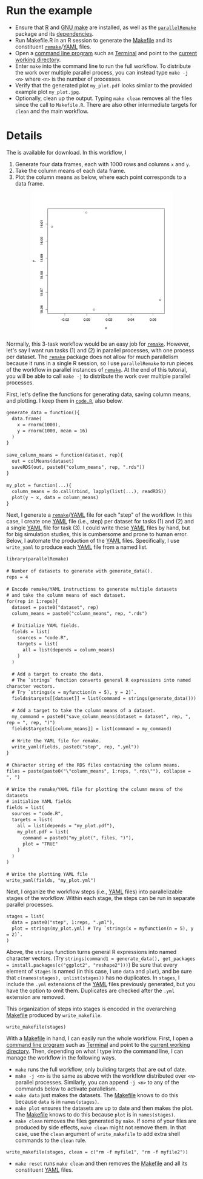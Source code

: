 # Run the example

- Ensure that [R](https://www.r-project.org/) and [GNU make](https://www.gnu.org/software/make/) are installed, as well as the [`parallelRemake`](https://github.com/wlandau/parallelRemake) package and its [dependencies](https://github.com/wlandau/parallelRemake/blob/master/DESCRIPTION).
- Run Makefile.R in an R session to generate the [Makefile](https://www.gnu.org/software/make/) and its constituent [`remake`](https://github.com/richfitz/remake)/[YAML](http://yaml.org/) files.
- Open a [command line program](http://linuxcommand.org/) such as [Terminal](https://en.wikipedia.org/wiki/Terminal_%28OS_X%29) and point to the [current working directory](http://www.linfo.org/cd.html).
- Enter `make` into the command line to run the full workflow. To distribute the work over multiple parallel process, you can instead type `make -j <n>` where `<n>` is the number of processes.
- Verify that the generated plot `my_plot.pdf` looks similar to the provided example plot `my_plot.jpg`.
- Optionally, clean up the output. Typing `make clean` removes all the files since the call to `Makefile.R`. There are also other intermediate targets for `clean` and the main workflow.


# Details

The  is available for download. In this workflow, I

1. Generate four data frames, each with 1000 rows and columns `x` and `y`.
2. Take the column means of each data frame.
3. Plot the column means as below, where each point corresponds to a data frame.

<div style = "text-align:center">
<img src="my_plot.jpg" width = 375px height = 375px/>
</div>

Normally, this 3-task workflow would be an easy job for [`remake`](https://github.com/richfitz/remake). However, let's say I want run tasks (1) and (2) in parallel processes, with one process per dataset. The [`remake`](https://github.com/richfitz/remake) package does not allow for much parallelism because it runs in a single R session, so I use `parallelRemake` to run pieces of the workflow in parallel instances of [`remake`](https://github.com/richfitz/remake). At the end of this tutorial, you will be able to call `make -j` to distribute the work over multiple parallel processes.

First, let's define the functions for generating data, saving column means, and plotting. I keep them in [`code.R`](https://github.com/wlandau/parallelRemake/blob/master/example/code.R), also below.

```{r}
generate_data = function(){
  data.frame(
    x = rnorm(1000), 
    y = rnorm(1000, mean = 16)
  )
}

save_column_means = function(dataset, rep){
  out = colMeans(dataset)
  saveRDS(out, paste0("column_means", rep, ".rds"))
}

my_plot = function(...){
  column_means = do.call(rbind, lapply(list(...), readRDS))
  plot(y ~ x, data = column_means)
}
```

Next, I generate a [`remake`](https://github.com/richfitz/remake)/[YAML](http://yaml.org/) file for each "step" of the workflow. In this case, I create one [YAML](http://yaml.org/) file (i.e., step) per dataset for tasks (1) and (2) and a single [YAML](http://yaml.org/) file for task (3). I could write these [YAML](http://yaml.org/) files by hand, but for big simulation studies, this is cumbersome and prone to human error. Below, I automate the production of the [YAML](http://yaml.org/) files. Specifically, I use `write_yaml` to produce each [YAML](http://yaml.org/) file from a named list.

```{r}
library(parallelRemake) 

# Number of datasets to generate with generate_data().
reps = 4

# Encode remake/YAML instructions to generate multiple datasets
# and take the column means of each dataset.
for(rep in 1:reps){ 
  dataset = paste0("dataset", rep)  
  column_means = paste0("column_means", rep, ".rds") 
 
  # Initialize YAML fields.
  fields = list(
    sources = "code.R",
    targets = list(
      all = list(depends = column_means)
    )
  )

  # Add a target to create the data.
  # The `strings` function converts general R expressions into named character vectors.
  # Try `strings(x = myfunction(n = 5), y = 2)`.
  fields$targets[[dataset]] = list(command = strings(generate_data()))

  # Add a target to take the column means of a dataset.
  my_command = paste0("save_column_means(dataset = dataset", rep, ", rep = ", rep, ")")
  fields$targets[[column_means]] = list(command = my_command)

  # Write the YAML file for remake.
  write_yaml(fields, paste0("step", rep, ".yml"))
}

# Character string of the RDS files containing the column means.
files = paste(paste0("\"column_means", 1:reps, ".rds\""), collapse = ", ")

# Write the remake/YAML file for plotting the column means of the datasets
# initialize YAML fields
fields = list(
  sources = "code.R",
  targets = list(
    all = list(depends = "my_plot.pdf"),
    my_plot.pdf = list(
      command = paste0("my_plot(", files, ")"),
      plot = "TRUE"
    )
  )
)

# Write the plotting YAML file
write_yaml(fields, "my_plot.yml")
```

Next, I organize the workflow steps (i.e., [YAML](http://yaml.org/) files) into parallelizable stages of the workflow. Within each stage, the steps can be run in separate parallel processes. 

```{r}
stages = list(
  data = paste0("step", 1:reps, ".yml"),
  plot = strings(my_plot.yml) # Try `strings(x = myfunction(n = 5), y = 2)`.
)
```

Above, the `strings` function turns general R expressions into named character vectors. (Try `strings(command1 = generate_data(), get_packages = install.packages(c("ggplot2", "reshape2")))`) Be sure that every element of `stages` is named (in this case, I use `data` and `plot`), and be sure that `c(names(stages), unlist(stages))` has no duplicates. In `stages`, I include the `.yml` extensions of the [YAML](http://yaml.org/) files previously generated, but you have the option to omit them. Duplicates are checked after the `.yml` extension are removed. 

This organization of steps into stages is encoded in the overarching [Makefile](https://www.gnu.org/software/make/) produced by `write_makefile`. 

```{r}
write_makefile(stages)
```

With a [Makefile](https://www.gnu.org/software/make/) in hand, I can easily run the whole workflow. First, I open a [command line program](http://linuxcommand.org/) such as [Terminal](https://en.wikipedia.org/wiki/Terminal_%28OS_X%29) and point to the [current working directory](http://www.linfo.org/cd.html). Then, depending on what I type into the command line, I can manage the workflow in the following ways.

- `make` runs the full workflow, only building targets that are out of date.
- `make -j <n>` is the same as above with the workflow distributed over `<n>` parallel processes. Similarly, you can append `-j <n>` to any of the commands below to activate parallelism.
- `make data` just makes the datasets. The [Makefile](https://www.gnu.org/software/make/) knows to do this because `data` is in `names(stages)`.
- `make plot` ensures the datasets are up to date and then makes the plot. The [Makefile](https://www.gnu.org/software/make/) knows to do this because `plot` is in `names(stages)`.
- `make clean` removes the files generated by `make`. If some of your files are produced by side effects, `make clean` might not remove them. In that case, use the `clean` argument of `write_makefile` to add extra shell commands to the `clean` rule.
```{r}
write_makefile(stages, clean = c("rm -f myfile1", "rm -f myfile2"))
```
- `make reset` runs `make clean` and then removes the [Makefile](https://www.gnu.org/software/make/) and all its constituent [YAML](http://yaml.org/) files.

